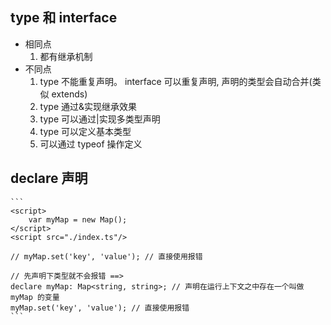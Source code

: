 ## type 和 interface

- 相同点
  1. 都有继承机制
- 不同点
  1. type 不能重复声明。 interface 可以重复声明, 声明的类型会自动合并(类似 extends)
  2. type 通过&实现继承效果
  3. type 可以通过|实现多类型声明
  4. type 可以定义基本类型
  5. 可以通过 typeof 操作定义

## declare 声明

    ```
    <script>
        var myMap = new Map();
    </script>
    <script src="./index.ts"/>

    // myMap.set('key', 'value'); // 直接使用报错

    // 先声明下类型就不会报错 ==>
    declare myMap: Map<string, string>; // 声明在运行上下文之中存在一个叫做 myMap 的变量
    myMap.set('key', 'value'); // 直接使用报错
    ```

